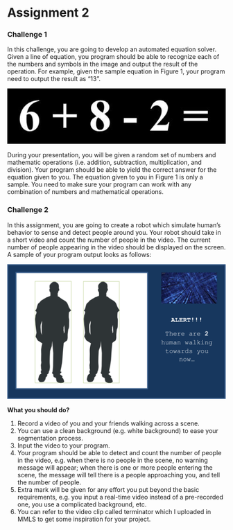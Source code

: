 # Assignment 2
### Challenge 1
In this challenge, you are going to develop an automated equation solver. Given a line of equation, you
program should be able to recognize each of the numbers and symbols in the image and output the result
of the operation. For example, given the sample equation in Figure 1, your program need to output the
result as “13”.

<p align="center">
    <img width="660" src="https://github.com/cheewoei1997/computer-vision/blob/master/Assignment%202/images/sixpluseight.png">
</p>

During your presentation, you will be given a random set of numbers and mathematic operations (i.e.
addition, subtraction, multiplication, and division). Your program should be able to yield the correct
answer for the equation given to you. The equation given to you in Figure 1 is only a sample. You need to
make sure your program can work with any combination of numbers and mathematical operations.

### Challenge 2
In this assignment, you are going to create a robot which simulate human’s behavior to sense and detect
people around you. Your robot should take in a short video and count the number of people in the video.
The current number of people appearing in the video should be displayed on the screen. A sample of your
program output looks as follows:

<p align="center">
    <img width="880" src="https://github.com/cheewoei1997/computer-vision/blob/master/Assignment%202/images/shadypeople.png">
</p>

**What you should do?**
1. Record a video of you and your friends walking across a scene.
2. You can use a clean background (e.g. white background) to ease your segmentation process.
3. Input the video to your program.
4. Your program should be able to detect and count the number of people in the video, e.g. when
there is no people in the scene, no warning message will appear; when there is one or more
people entering the scene, the message will tell there is a people approaching you, and tell the
number of people.
5. Extra mark will be given for any effort you put beyond the basic requirements, e.g. you input a
real-time video instead of a pre-recorded one, you use a complicated background, etc.
6. You can refer to the video clip called terminator which I uploaded in MMLS to get some
inspiration for your project.